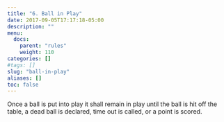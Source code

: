 ```yaml
---
title: "6. Ball in Play"
date: 2017-09-05T17:17:18-05:00
description: ""
menu:
  docs:
    parent: "rules"
    weight: 110
categories: []
#tags: []
slug: "ball-in-play"
aliases: []
toc: false
---
```


Once a ball is put into play it shall remain in play until the ball is hit off the table, a dead ball is declared, time out is called, or a
point is scored.